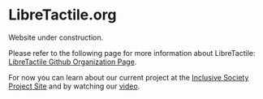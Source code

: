 # LibreTactile.org

Website under construction. 

Please refer to the following page for more information about LibreTactile: [LibreTactile Github Organization Page](https://github.com/LibreTactile).

For now you can learn about our current project at the [Inclusive Society Project Site](https://societeinclusive.ca/en/projets/dispositif-assistance-navigation/) and by watching our [video](https://www.criv.online/ninotomatnavigator).
